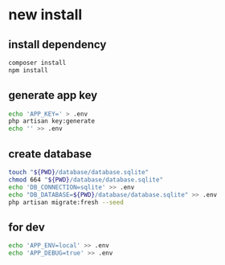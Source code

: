 # new install

## install dependency

```sh
composer install
npm install
```

## generate app key

```sh
echo 'APP_KEY=' > .env
php artisan key:generate
echo '' >> .env
```

## create database

```sh
touch "${PWD}/database/database.sqlite"
chmod 664 "${PWD}/database/database.sqlite"
echo 'DB_CONNECTION=sqlite' >> .env
echo "DB_DATABASE=${PWD}/database/database.sqlite" >> .env
php artisan migrate:fresh --seed
```

## for dev

```sh
echo 'APP_ENV=local' >> .env
echo 'APP_DEBUG=true' >> .env
```
